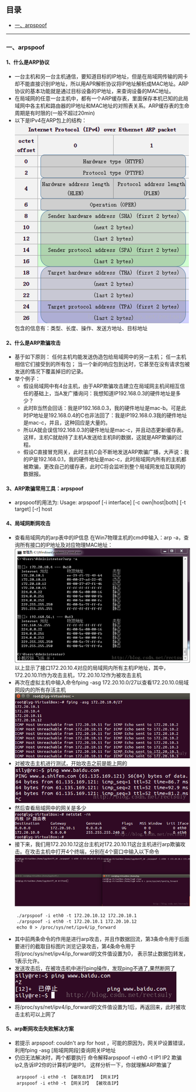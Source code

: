 ## 目录
* [一、arpspoof](#一、arpspoof)  



***
### 一、arpspoof
#### 1、什么是ARP协议
- 一台主机和另一台主机通信，要知道目标的IP地址，但是在局域网传输的网卡却不能直接识别IP地址，所以用APR解析协议将IP地址解析成MAC地址。ARP协议的基本功能就是通过目标设备的IP地址，来查询设备的MAC地址。
- 在局域网的任意一台主机中，都有一个ARP缓存表，里面保存本机已知的此局域网中各主机和路由器的IP地址和MAC地址的对照表关系。ARP缓存表的生命周期是有时限的(一般不超过20min)
- 以下是IPv4在ARP包上的结构：
![arpspoof1](/image/arpspoof1.png "arpspoof1")
包含的信息有：类型、长度、操作、发送方地址、目标地址
#### 2、什么是ARP欺骗攻击
* 基于如下原则： 
任何主机均能发送伪造包给局域网中的另一主机； 
任一主机相信它们接受到的所有包； 
当一个新的响应包到达时，它甚至在没有请求包被发送的情况下覆盖掉旧的记录。
* 举个例子：
    * 假设局域网中有4台主机，由于ARP欺骗攻击建立在局域网主机间相互信任的基础上，当A发广播询问：我想知道IP192.168.0.3的硬件地址是多少？
    * 此时B当然会回话：我是IP192.168.0.3，我的硬件地址是mac-b。可是此时IP地址是192.168.0.4的C也非法回了：我是IP192.168.0.3我的硬件地址是mac-c，并且，这种回应是大量的。
    * 所以A就会误信192.168.0.3的硬件地址是mac-c，并且动态更新缓存表。这样，主机C就劫持了主机A发送给主机B的数据，这就是ARP欺骗的过程。
    * 假设C直接冒充网关，此时主机C会不断地发送ARP欺骗广播，大声说：我的IP是192.168.0.1，我的硬件地址是mac-c，此时局域网内所有的主机都被欺骗，更改自己的缓存表，此时C将会监听到整个局域网发给互联网的数据报。
#### 3、ARP欺骗常用工具：arpspoof
* arpspoof的用法为:
Usage: arpspoof [-i interface] [-c own|host|both] [-t target] [-r] host
#### 4、局域网断网攻击
* 查看局域网内的arp表中的IP信息
在Win7物理主机的cmd中输入：arp -a，查询所有接口的IP地址及对应物理MAC地址：
![arpspoof2](/image/arpspoof2.png "arpspoof2")
以上显示了接口172.20.10.4对应的局域网内所有主机IP地址，其中，172.20.10.11作为攻击主机，172.20.10.12作为被攻击主机
* 再次在虚拟主机中输入命令fping -asg 172.20.10.0/27以查看172.20.10.0局域网段内的所有存活主机
![arpspoof3](/image/arpspoof3.png "arpspoof3")
* 对被攻击主机进行测试，开始攻击之前是能上网的
![arpspoof4](/image/arpspoof4.png "arpspoof4")
* 然后查看局域网中的网关是多少
![arpspoof5](/image/arpspoof5.png "arpspoof5")
* 接下来，我们用172.20.10.12这台主机对172.20.10.11这台主机进行arp欺骗攻击。在攻击主机中打开4个终端，分别在4个窗口中输入以下命令
![arpspoof6](/image/arpspoof6.png "arpspoof6")
```
    ./arpspoof -i eth0 -t 172.20.10.12 172.20.10.1
    ./arpspoof -i eth0 -t 172.20.10.1 172.20.10.12
    echo 0 > /proc/sys/net/ipv4/ip_forward
```
* 其中前两条命令的作用是进行arp攻击，并且作数据回流，第3条命令用于后面要进行的截取目标图片浏览记录攻击，第4条命令用于将/proc/sys/net/ipv4/ip_forward的文件值设置为0， 表示禁止数据包转发，1表示允许。
* 发送攻击后，在被攻击机中进行ping操作，发现ping不通了,果然断网了
![arpspoof7](/image/arpspoof7.png "arpspoof7")
* 将/proc/sys/net/ipv4/ip_forward的文件值设置为1后，再返回来，此时被攻击主机可以上网了
#### 5、arp断网攻击失败解决方案
* 若提示 arpspoof: couldn't arp for host ，可能的原因为，网关IP设置错误，利用fping -asg [局域网网段]查询网关IP地址
* 仍旧无法解决时，两个都要执行
命令解释arpspoof -i eth0 -t IP1 IP2 
欺骗ip2,告诉IP2你的计算机IP是IP1， 
这样分析一下，你就理解ARP欺骗了
```
    arpspoof -i eth0 -t 【被攻击IP】 【网关IP】 
    arpspoof -i eth0 -t 【网关IP】 【被攻击IP】

```


